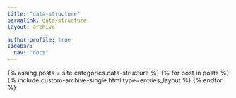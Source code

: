 ```yaml
---
title: "data-structure"
permalink: data-structure
layout: archive

author-profile: true
sidebar:
  nav: "docs"
---
```


{% assing posts = site.categories.data-structure %}
{% for post in posts %}
  {% include custom-archive-single.html type=entries_layout %}
{% endfor %}